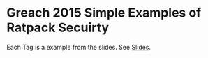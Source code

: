 # Greach 2015 Simple Examples of Ratpack Secuirty

Each Tag is a example from the slides. See [Slides](http://bit.ly/greachRatpackSec).

